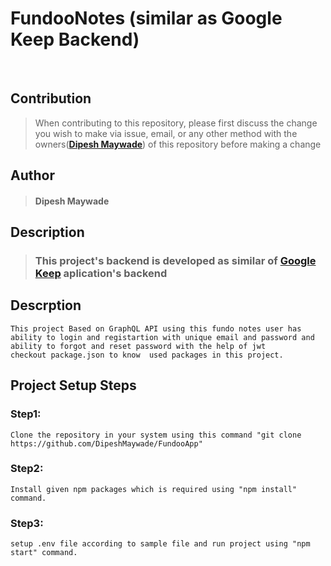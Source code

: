 # **FundooNotes (similar as Google Keep Backend)**

<br>

## **Contribution**

> When contributing to this repository, please first discuss the change you wish to make via issue, email, or any other method with the owners(**[Dipesh Maywade](dipeshmaywade@gmail.com)**) of this repository before making a change

## **Author**

> #### Dipesh Maywade

## **Description**

> ### This project's backend is developed as similar of **[Google Keep](https://keep.google.com/)** aplication's backend

## Descrption

    This project Based on GraphQL API using this fundo notes user has ability to login and registartion with unique email and password and ability to forgot and reset password with the help of jwt
    checkout package.json to know  used packages in this project.

## Project Setup Steps

### Step1:

    Clone the repository in your system using this command "git clone https://github.com/DipeshMaywade/FundooApp"

### Step2:

    Install given npm packages which is required using "npm install" command.

### Step3:

    setup .env file according to sample file and run project using "npm start" command.
